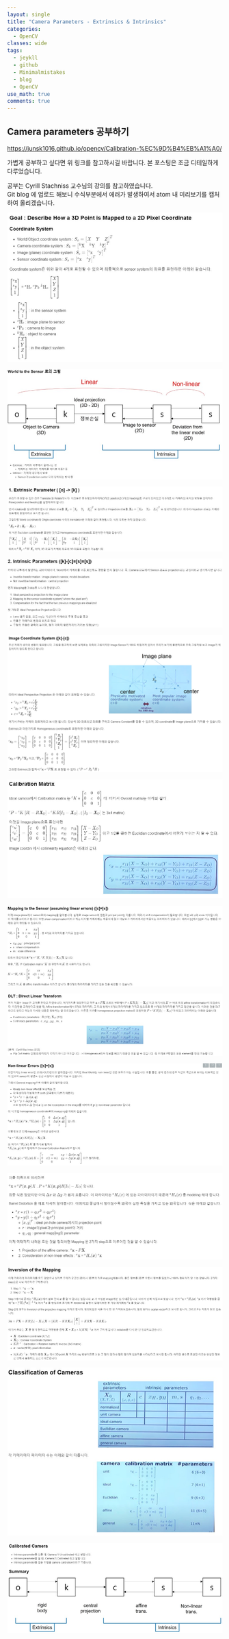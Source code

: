 ```yaml
---
layout: single
title: "Camera Parameters - Extrinsics & Intrinsics"
categories:
  - OpenCV
classes: wide
tags:
  - jeykll
  - github
  - Minimalmistakes
  - blog
  - OpenCV
use_math: true
comments: true
---
```


## Camera parameters 공부하기    

<https://junsk1016.github.io/opencv/Calibration-%EC%9D%B4%EB%A1%A0/>  

가볍게 공부하고 싶다면 위 링크를 참고하시길 바랍니다. 본 포스팅은 조금 디테일하게 다루었습니다.  

공부는 Cyrill Stachniss 교수님의 강의를 참고하였습니다.  
Git blog 에 업로드 해보니 수식부분에서 에러가 발생하여서 atom 내 미리보기를 캡처하여 올리겠습니다.  

<p align="center"><img src="/img/CameraParameters-FIg1.jpg"></p>  

<p align="center"><img src="/img/CameraParameters-FIg2.jpg"></p>  

<p align="center"><img src="/img/CameraParameters-FIg3.jpg"></p>  

<p align="center"><img src="/img/CameraParameters-FIg4.jpg"></p>  

<p align="center"><img src="/img/CameraParameters-FIg5.jpg"></p>  

<p align="center"><img src="/img/CameraParameters-FIg6.jpg"></p>  

<p align="center"><img src="/img/CameraParameters-FIg7.jpg"></p>  

<p align="center"><img src="/img/CameraParameters-FIg8.jpg"></p>  

<p align="center"><img src="/img/CameraParameters-FIg9.jpg"></p>  

<p align="center"><img src="/img/CameraParameters-FIg10.jpg"></p>

<p align="center"><img src="/img/CameraParameters-FIg11.jpg"></p>  

<p align="center"><img src="/img/CameraParameters-FIg12.jpg"></p>  

<p align="center"><img src="/img/CameraParameters-FIg13.jpg"></p>  
